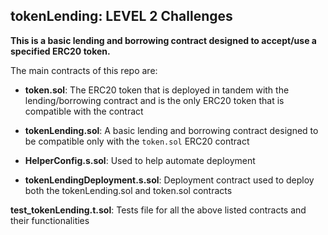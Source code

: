 ## tokenLending: LEVEL 2 Challenges

**This is a basic lending and borrowing contract designed to accept/use a specified ERC20 token.**


The main contracts of this repo are:

-   **token.sol**: The ERC20 token that is deployed in tandem with the lending/borrowing contract and is the only ERC20 token that is compatible with the contract

-   **tokenLending.sol**: A basic lending and borrowing contract designed to be compatible only with the `token.sol` ERC20 contract

-   **HelperConfig.s.sol**: Used to help automate deployment

-   **tokenLendingDeployment.s.sol**: Deployment contract used to deploy both the tokenLending.sol and token.sol contracts 

**test_tokenLending.t.sol**: Tests file for all the above listed contracts and their functionalities

